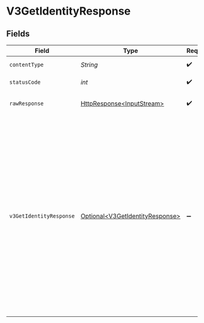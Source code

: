 # V3GetIdentityResponse


## Fields

| Field                                                                                                                                                                                                                                                                                                                                                         | Type                                                                                                                                                                                                                                                                                                                                                          | Required                                                                                                                                                                                                                                                                                                                                                      | Description                                                                                                                                                                                                                                                                                                                                                   | Example                                                                                                                                                                                                                                                                                                                                                       |
| ------------------------------------------------------------------------------------------------------------------------------------------------------------------------------------------------------------------------------------------------------------------------------------------------------------------------------------------------------------- | ------------------------------------------------------------------------------------------------------------------------------------------------------------------------------------------------------------------------------------------------------------------------------------------------------------------------------------------------------------- | ------------------------------------------------------------------------------------------------------------------------------------------------------------------------------------------------------------------------------------------------------------------------------------------------------------------------------------------------------------- | ------------------------------------------------------------------------------------------------------------------------------------------------------------------------------------------------------------------------------------------------------------------------------------------------------------------------------------------------------------- | ------------------------------------------------------------------------------------------------------------------------------------------------------------------------------------------------------------------------------------------------------------------------------------------------------------------------------------------------------------- |
| `contentType`                                                                                                                                                                                                                                                                                                                                                 | *String*                                                                                                                                                                                                                                                                                                                                                      | :heavy_check_mark:                                                                                                                                                                                                                                                                                                                                            | HTTP response content type for this operation                                                                                                                                                                                                                                                                                                                 |                                                                                                                                                                                                                                                                                                                                                               |
| `statusCode`                                                                                                                                                                                                                                                                                                                                                  | *int*                                                                                                                                                                                                                                                                                                                                                         | :heavy_check_mark:                                                                                                                                                                                                                                                                                                                                            | HTTP response status code for this operation                                                                                                                                                                                                                                                                                                                  |                                                                                                                                                                                                                                                                                                                                                               |
| `rawResponse`                                                                                                                                                                                                                                                                                                                                                 | [HttpResponse\<InputStream>](https://docs.oracle.com/en/java/javase/11/docs/api/java.net.http/java/net/http/HttpResponse.html)                                                                                                                                                                                                                                | :heavy_check_mark:                                                                                                                                                                                                                                                                                                                                            | Raw HTTP response; suitable for custom response parsing                                                                                                                                                                                                                                                                                                       |                                                                                                                                                                                                                                                                                                                                                               |
| `v3GetIdentityResponse`                                                                                                                                                                                                                                                                                                                                       | [Optional\<V3GetIdentityResponse>](../../models/components/V3GetIdentityResponse.md)                                                                                                                                                                                                                                                                          | :heavy_minus_sign:                                                                                                                                                                                                                                                                                                                                            | V3GetIdentityResponse                                                                                                                                                                                                                                                                                                                                         | {<br/>"createdAt": 1747671792,<br/>"carrier": "Verizon",<br/>"phoneNumber": "2001001695",<br/>"countryCode": "US",<br/>"identityId": "e0f78bc2-f748-4eda-9d29-d756844507fc",<br/>"lineType": "mobile",<br/>"active": true,<br/>"deviceId": "bf9ea15d-7dfa-4bb4-a64c-6c26b53472fc",<br/>"creationString": "2025-05-19T16:23:12.475Z",<br/>"clientCustomerId": "e0f78bc2-f748-4eda-9d29-d756844507fc"<br/>} |